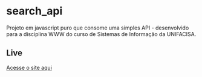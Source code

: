 # search_api
Projeto em javascript puro que consome uma simples API - desenvolvido para a disciplina WWW do curso de Sistemas de Informação da UNIFACISA.

## Live
[Acesse o site aqui](https://andrews-felipe.github.io/search_api/)
